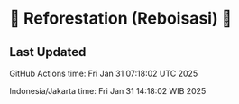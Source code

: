 
# 🌳 Reforestation (Reboisasi) 🌲

## Last Updated

GitHub Actions time: Fri Jan 31 07:18:02 UTC 2025

Indonesia/Jakarta time: Fri Jan 31 14:18:02 WIB 2025

